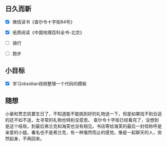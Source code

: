 ## 日久而新
- [x] 微信读书《查尔令十字街84号》
- [x] 纸质阅读《中国地理百科全书-北京》
- [ ] 骑行
- [ ] 跑步



## 小目标
- [x] 学习obsidian视频整理一个代码的模板

## 随想
小豪和贾志凯要生日了，不知道能不能挑到好的礼物送一下，但是如果找不到合适的还不如不送，太寻常的礼物也特别没意思。
查尔令十字街已经看完了，没想到是这个结局，到最后弗兰克和海芙也没有相见。书店寄给海芙的最后一封信称呼是亲爱的小姐，署名也不是弗兰克，有一种戛然而止的感觉。像是一起聊天的人，突然起身，不再回来。